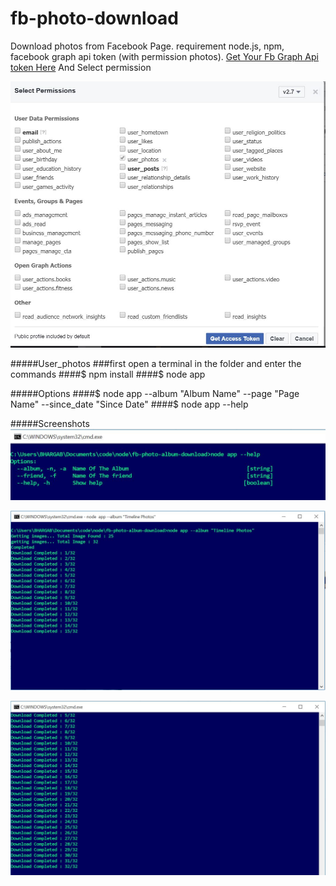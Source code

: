 # fb-photo-download
Download photos from Facebook Page.
requirement node.js, npm, facebook graph api token (with permission photos).
[Get Your Fb Graph Api token Here](https://developers.facebook.com/tools/explorer "Graph Api explorer")
And Select permission

![Graph token](https://raw.githubusercontent.com/MaxySpark/fb-photo-album-download/master/Screenshot/fbs4.jpg "Graph Api Token")

#####User_photos
###first open a terminal in the folder and enter the commands
####$ npm install
####$ node app

#####Options
####$ node app --album "Album Name" --page "Page Name" --since_date "Since Date"
####$ node app --help

#####Screenshots
![Scrrenshot 1](https://raw.githubusercontent.com/MaxySpark/fb-photo-album-download/master/Screenshot/fbs1.jpg "Scrrenshot 1")

![Scrrenshot 2](https://raw.githubusercontent.com/MaxySpark/fb-photo-album-download/master/Screenshot/fbs2.jpg "Scrrenshot 2")

![Scrrenshot 3](https://raw.githubusercontent.com/MaxySpark/fb-photo-album-download/master/Screenshot/fbs3.jpg "Scrrenshot 3")
